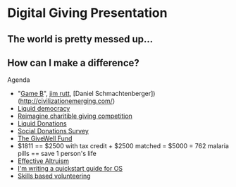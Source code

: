 # Digital Giving Presentation

## The world is pretty messed up...

## How can I make a difference? 

Agenda
- "[Game B](https://medium.com/@memetic007/a-journey-to-gameb-4fb13772bcf3)", [jim rutt](https://www.jimruttshow.com/), [Daniel Schmachtenberger])(http://civilizationemerging.com/)
- [Liquid democracy](https://en.wikipedia.org/wiki/Liquid_democracy#:~:text=Liquid%20democracy%20is%20a%20form,or%20proposed%20popular%2Dcontrol%20apparatuses.) 
- [Reimagine charitible giving competition](https://www.openideo.com/challenge-briefs/reimagine-charitable-giving-challenge)
- [Liquid Donations](https://github.com/liquid-donations/reimagine-giving)
- [Social Donations Survey](https://docs.google.com/forms/d/e/1FAIpQLScLmK5lTRoY27r0a760BLL3QJXa2ke9M0lg9U7OPG3KHKpqTw/viewform)
- [The GiveWell Fund](https://www.givewell.org/)
- $1811 == $2500 with tax credit + $2500 matched = $5000 = 762 malaria pills == save 1 person's life
- [Effective Altruism](https://www.centreforeffectivealtruism.org/)
- [I'm writing a quickstart guide for OS](https://github.com/veganpolice/DHIS2-Quickstart)
- [Skills based volunteering](https://github.com/github/SI-skills-based-volunteering)
